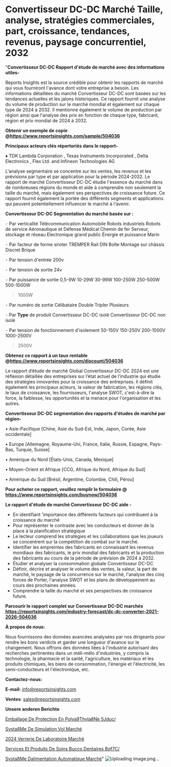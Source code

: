 # Convertisseur DC-DC Marché Taille, analyse, stratégies commerciales, part, croissance, tendances, revenus, paysage concurrentiel, 2032

"<strong>Convertisseur DC-DC Rapport d'étude de marché avec des informations utiles-</strong>

Reports Insights est la source crédible pour obtenir les rapports de marché qui vous fourniront l'avance dont votre entreprise a besoin. Les informations détaillées du marché Convertisseur DC-DC sont basées sur les tendances actuelles et les jalons historiques. Ce rapport fournit une analyse du volume de production sur le marché mondial et également sur chaque type de 2024 à 2032. Il mentionne également le volume de production par région ainsi que l'analyse des prix en fonction de chaque type, fabricant, région et prix mondial de 2024 à 2032.

<strong><b>Obtenir un exemple de copie @</b></strong><a href=https://www.reportsinsights.com/sample/504036><strong><b>https://www.reportsinsights.com/sample/504036</b></strong></a>

<b>Principaux acteurs clés répertoriés dans le rapport-</b>

<b> </b>♦ TDK Lambda Corporation , Texas Instruments Incorporated , Delta Electronics , Flex Ltd.  and Infineon Technologies AG

L'analyse segmentaire se concentre sur les ventes, les revenus et les prévisions par type et par application pour la période 2024-2032. Le rapport de marché Convertisseur DC-DC étudie l'essence du marché dans de nombreuses régions du monde et aide à comprendre non seulement la taille du marché, mais également ses perspectives de croissance future. Ce rapport fournit également la portée des différents segments et applications qui peuvent potentiellement influencer le marché à l'avenir.

<strong>Convertisseur DC-DC Segmentation du marché basée sur :</strong>


⁃ Par verticalité
Télécommunication
Automobile
Robots industriels
Robots de service
Aéronautique et Défense
Médical
Chemin de fer
Serveur, stockage et réseau
Electronique grand public
Énergie et puissance
Marin


⁃ Par facteur de forme
siroter
TREMPER
Rail DIN
Boîte
Montage sur châssis
Discret
Brique


⁃ Par tension d'entrée
200v


⁃ Par tension de sortie
24v


⁃ Par puissance de sortie
0,5-9W
10-29W
30-99W
100-250W
250-500W
500-1000W
>1000W


⁃ Par numéro de sortie
Célibataire
Double
Tripler
Plusieurs


⁃ Par <strong>Type</strong> de produit
Convertisseur DC-DC isolé
Convertisseur DC-DC non isolé


⁃ Par tension de fonctionnement d'isolement
50-150V
150-250V
200-1000V
1000-2500V
>2500V

<strong><b>Obtenez ce rapport à un taux rentable @</b></strong><a href=https://www.reportsinsights.com/discount/504036><strong><b>https://www.reportsinsights.com/discount/504036</b></strong></a>

Le rapport d’étude de marché Global Convertisseur DC-DC 2024 est une réflexion détaillée des entreprises sur l’état actuel de l’industrie qui étudie des stratégies innovantes pour la croissance des entreprises. Il définit également les principaux acteurs, la valeur de fabrication, les régions clés, le taux de croissance, les fournisseurs, l'analyse SWOT, c'est-à-dire la force, la faiblesse, les opportunités et la menace pour l'organisation et les autres.

<strong>Convertisseur DC-DC segmentation des rapports d'études de marché par région-</strong>

• Asie-Pacifique [Chine, Asie du Sud-Est, Inde, Japon, Corée, Asie occidentale]

• Europe [Allemagne, Royaume-Uni, France, Italie, Russie, Espagne, Pays-Bas, Turquie, Suisse]

• Amérique du Nord [États-Unis, Canada, Mexique]

• Moyen-Orient et Afrique [CCG, Afrique du Nord, Afrique du Sud]

• Amérique du Sud [Brésil, Argentine, Colombie, Chili, Pérou]

<strong>Pour acheter ce rapport, veuillez remplir le formulaire @   <a href=https://www.reportsinsights.com/buynow/504036>https://www.reportsinsights.com/buynow/504036</a></strong>

<strong>Le rapport d'étude de marché Convertisseur DC-DC aide -</strong>
<ul>
  <li>En identifiant 'importance des différents facteurs qui contribuent à la croissance du marché</li>
  <li>Pour représenter le contraste avec les conducteurs et donner de la place à la planification stratégique</li>
  <li>Le lecteur comprend les stratégies et les collaborations que les joueurs se concentrent sur la compétition de combat sur le marché.</li>
  <li>Identifier les empreintes des fabricants en connaissant les revenus mondiaux des fabricants, le prix mondial des fabricants et la production des fabricants au cours de la période de prévision de 2024 à 2032.</li>
  <li>Étudier et analyser la consommation globale Convertisseur DC-DC</li>
  <li>Définir, décrire et analyser le volume des ventes, la valeur, la part de marché, le paysage de la concurrence sur le marché, l'analyse des cinq forces de Porter, l'analyse SWOT et les plans de développement au cours des prochaines années.</li>
  <li>Comprendre la taille du marché et ses perspectives de croissance future.</li>
</ul>

<strong>Parcourir le rapport complet sur Convertisseur DC-DC marchés <a href=https://reportsinsights.com/industry-forecast/dc-dc-converter-2021-2026-504036>https://reportsinsights.com/industry-forecast/dc-dc-converter-2021-2026-504036</a></strong>

<strong>À propos de nous:</strong>

Nous fournissons des données avancées analysées par nos dirigeants pour rendre les bons verdicts et garder une longueur d'avance sur le changement. Nous offrons des données liées à l'industrie autorisant des recherches pertinentes dans un méli-mélo d'industries, y compris la technologie, la pharmacie et la santé, l'agriculture, les matériaux et les produits chimiques, les biens de consommation, l'énergie et l'électricité, les semi-conducteurs et l'électronique, etc.

<strong>Contactez-nous:</strong>

<strong>E-mail:</strong> <a href=mailto:info@reportsinsights.com>info@reportsinsights.com</a>

<strong>Ventes</strong>: <a href=mailto:sales@reportsinsights.com>sales@reportsinsights.com</a>

<strong>Unsere anderen Berichte</strong>

<a href=https://www.linkedin.com/pulse/emballage-de-protection-en-poly%C3%A9thyl%C3%A8ne-5jduc/>Emballage De Protection En Polya9Thyla8Ne 5Jduc/</a>

<a href=https://www.linkedin.com/pulse/syst%C3%A8me-de-simulation-vol-march%C3%A9-progr%C3%A8s-rp3kc/>Systa8Me De Simulation Vol Marché</a>

<a href=https://www.linkedin.com/pulse/2024-verrerie-de-laboratoire-marché-analyse-des-00pic/>2024 Verrerie De Laboratoire Marché</a>

<a href=https://www.linkedin.com/pulse/services-et-produits-de-soins-bucco-dentaires-bqf7c/>Services Et Produits De Soins Bucco Dentaires Bqf7C/</a>

<a href=https://www.linkedin.com/pulse/syst%C3%A8me-dalimentation-automatique-march%C3%A9-rapport-2qa8c/>Systa8Me Dalimentation Automatique Marché</a>"
![Uploading image.png…]()
